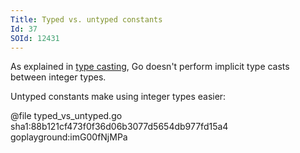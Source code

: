 ```yaml
---
Title: Typed vs. untyped constants
Id: 37
SOId: 12431
---
```

As explained in [type casting](31), Go doesn't perform implicit type casts between integer types.

Untyped constants make using integer types easier:

@file typed_vs_untyped.go sha1:88b121cf473f0f36d06b3077d5654db977fd15a4 goplayground:imG00fNjMPa
